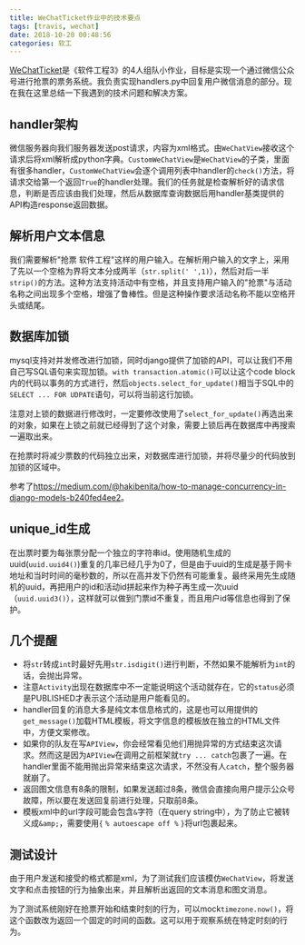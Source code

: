 ```yaml
---
title: WeChatTicket作业中的技术要点
tags: [travis, wechat]
date: 2018-10-20 00:48:56
categories: 软工
---
```


[WeChatTicket](https://github.com/ThssSE/WeChatTicket)是《软件工程3》的4人组队小作业，目标是实现一个通过微信公众号进行抢票的票务系统。我负责实现handlers.py中回复用户微信消息的部分。现在我在这里总结一下我遇到的技术问题和解决方案。

## handler架构

微信服务器向我们服务器发送post请求，内容为xml格式。由`WeChatView`接收这个请求后将xml解析成python字典。`CustomWeChatView`是`WeChatView`的子类，里面有很多handler，`CustomWeChatView`会逐个调用列表中handler的`check()`方法，将请求交给第一个返回`True`的handler处理。我们的任务就是检查解析好的请求信息，判断是否应该由我们处理，然后从数据库查询数据后用handler基类提供的API构造response返回数据。

## 解析用户文本信息

我们需要解析"抢票 软件工程"这样的用户输入。在解析用户输入的文字上，采用了先以一个空格为界将文本分成两半（`str.split(' ',1)`），然后对后一半`strip()`的方法。这种方法支持活动中有空格，并且支持用户输入的"抢票"与活动名称之间出现多个空格，增强了鲁棒性。但是这种操作要求活动名称不能以空格开头或结尾。

## 数据库加锁

mysql支持对并发修改进行加锁，同时django提供了加锁的API，可以让我们不用自己写SQL语句来实现加锁。`with transaction.atomic()`可以让这个code block内的代码以事务的方式进行，然后`objects.select_for_update()`相当于SQL中的`SELECT ... FOR UDPATE`语句，可以将当前这行加锁。

注意对上锁的数据进行修改时，一定要修改使用了`select_for_update()`再选出来的对象，如果在上锁之前就已经得到了这个对象，需要上锁后再在数据库中再搜索一遍取出来。

在抢票时将减少票数的代码独立出来，对数据库进行加锁，并将尽量少的代码放到加锁的区域中。

参考了<https://medium.com/@hakibenita/how-to-manage-concurrency-in-django-models-b240fed4ee2>。

## unique_id生成

在出票时要为每张票分配一个独立的字符串id。使用随机生成的uuid(`uuid.uuid4()`)重复的几率已经几乎为0了，但是由于uuid的生成是基于网卡地址和当时时间的毫秒数的，所以在高并发下仍然有可能重复。最终采用先生成随机的uuid，再把用户的id和活动id拼起来作为种子再生成一次uuid（`uuid.uuid3()`），这样就可以做到门票id不重复，而且用户id等信息也得到了保护。

## 几个提醒

- 将`str`转成`int`时最好先用`str.isdigit()`进行判断，不然如果不能解析为`int`的话，会抛出异常。
- 注意`Activity`出现在数据库中不一定能说明这个活动就存在，它的`status`必须是PUBLISHED才表示这个活动是用户能看见的。
- handler回复的消息大多是纯文本信息格式的，这是也可以用提供的`get_message()`加载HTML模板，将文字信息的模板放在独立的HTML文件中，方便文案修改。
- 如果你的队友在写`APIView`，你会经常看见他们用抛异常的方式结束这次请求。然而这是因为`APIView`在调用之前框架就`try ... catch`包裹了一遍。在handler里面不能用抛出异常来结束这次请求，不然没有人`catch`，整个服务器就崩了。
- 返回图文信息有8条的限制，如果发送超过8条，微信会直接向用户提示公众号故障，所以要在发送回复前进行处理，只取前8条。
- 模板xml中的url字段可能会包含`&`字符（在query string中），为了防止它被转义成`&amp;`，需要使用`{` `% autoescape off %` `}`将url包裹起来。

## 测试设计

由于用户发送和接受的格式都是xml，为了测试我们应该模仿`WeChatView`，将发送文字和点击按钮的行为抽象出来，并且解析出返回的文本消息和图文消息。

为了测试系统刚好在抢票开始和结束时刻的行为，可以mock`timezone.now()`，将这个函数改为返回一个固定的时间的函数。这可以用于观察系统在特定时刻的行为。

